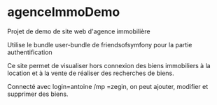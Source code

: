 agenceImmoDemo
==============

Projet de demo de site web d'agence immobilière

Utilise le bundle user-bundle de friendsofsymfony pour la partie authentification

Ce site permet de visualiser hors connexion des biens immobiliers à la location et à la vente
de réaliser des recherches de biens.

Connecté avec login=antoine /mp =zegin, on peut ajouter, modifier et supprimer des biens.

